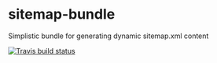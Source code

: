 # sitemap-bundle
Simplistic bundle for generating dynamic sitemap.xml content

[![Travis build status](https://travis-ci.org/Werkspot/sitemap-bundle.svg?branch=master)](https://travis-ci.org/Werkspot/sitemap-bundle)

